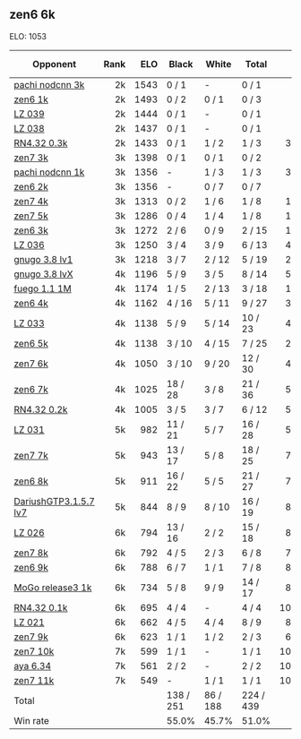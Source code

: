 ## zen6 6k ##

ELO: 1053

Opponent | Rank | ELO | Black | White | Total | Win rate
---------|-----:|----:|-------|-------|-------|-------:
[pachi nodcnn 3k](pachi%20nodcnn%203k.md) | 2k | 1543 | 0 / 1 | - | 0 / 1 | 0.0%
[zen6 1k](zen6%201k.md) | 2k | 1493 | 0 / 2 | 0 / 1 | 0 / 3 | 0.0%
[LZ 039](LZ%20039.md) | 2k | 1444 | 0 / 1 | - | 0 / 1 | 0.0%
[LZ 038](LZ%20038.md) | 2k | 1437 | 0 / 1 | - | 0 / 1 | 0.0%
[RN4.32 0.3k](RN4.32%200.3k.md) | 2k | 1433 | 0 / 1 | 1 / 2 | 1 / 3 | 33.3%
[zen7 3k](zen7%203k.md) | 3k | 1398 | 0 / 1 | 0 / 1 | 0 / 2 | 0.0%
[pachi nodcnn 1k](pachi%20nodcnn%201k.md) | 3k | 1356 | - | 1 / 3 | 1 / 3 | 33.3%
[zen6 2k](zen6%202k.md) | 3k | 1356 | - | 0 / 7 | 0 / 7 | 0.0%
[zen7 4k](zen7%204k.md) | 3k | 1313 | 0 / 2 | 1 / 6 | 1 / 8 | 12.5%
[zen7 5k](zen7%205k.md) | 3k | 1286 | 0 / 4 | 1 / 4 | 1 / 8 | 12.5%
[zen6 3k](zen6%203k.md) | 3k | 1272 | 2 / 6 | 0 / 9 | 2 / 15 | 13.3%
[LZ 036](LZ%20036.md) | 3k | 1250 | 3 / 4 | 3 / 9 | 6 / 13 | 46.2%
[gnugo 3.8 lv1](gnugo%203.8%20lv1.md) | 3k | 1218 | 3 / 7 | 2 / 12 | 5 / 19 | 26.3%
[gnugo 3.8 lvX](gnugo%203.8%20lvX.md) | 4k | 1196 | 5 / 9 | 3 / 5 | 8 / 14 | 57.1%
[fuego 1.1 1M](fuego%201.1%201M.md) | 4k | 1174 | 1 / 5 | 2 / 13 | 3 / 18 | 16.7%
[zen6 4k](zen6%204k.md) | 4k | 1162 | 4 / 16 | 5 / 11 | 9 / 27 | 33.3%
[LZ 033](LZ%20033.md) | 4k | 1138 | 5 / 9 | 5 / 14 | 10 / 23 | 43.5%
[zen6 5k](zen6%205k.md) | 4k | 1138 | 3 / 10 | 4 / 15 | 7 / 25 | 28.0%
[zen7 6k](zen7%206k.md) | 4k | 1050 | 3 / 10 | 9 / 20 | 12 / 30 | 40.0%
[zen6 7k](zen6%207k.md) | 4k | 1025 | 18 / 28 | 3 / 8 | 21 / 36 | 58.3%
[RN4.32 0.2k](RN4.32%200.2k.md) | 4k | 1005 | 3 / 5 | 3 / 7 | 6 / 12 | 50.0%
[LZ 031](LZ%20031.md) | 5k | 982 | 11 / 21 | 5 / 7 | 16 / 28 | 57.1%
[zen7 7k](zen7%207k.md) | 5k | 943 | 13 / 17 | 5 / 8 | 18 / 25 | 72.0%
[zen6 8k](zen6%208k.md) | 5k | 911 | 16 / 22 | 5 / 5 | 21 / 27 | 77.8%
[DariushGTP3.1.5.7 lv7](DariushGTP3.1.5.7%20lv7.md) | 5k | 844 | 8 / 9 | 8 / 10 | 16 / 19 | 84.2%
[LZ 026](LZ%20026.md) | 6k | 794 | 13 / 16 | 2 / 2 | 15 / 18 | 83.3%
[zen7 8k](zen7%208k.md) | 6k | 792 | 4 / 5 | 2 / 3 | 6 / 8 | 75.0%
[zen6 9k](zen6%209k.md) | 6k | 788 | 6 / 7 | 1 / 1 | 7 / 8 | 87.5%
[MoGo release3 1k](MoGo%20release3%201k.md) | 6k | 734 | 5 / 8 | 9 / 9 | 14 / 17 | 82.4%
[RN4.32 0.1k](RN4.32%200.1k.md) | 6k | 695 | 4 / 4 | - | 4 / 4 | 100.0%
[LZ 021](LZ%20021.md) | 6k | 662 | 4 / 5 | 4 / 4 | 8 / 9 | 88.9%
[zen7 9k](zen7%209k.md) | 6k | 623 | 1 / 1 | 1 / 2 | 2 / 3 | 66.7%
[zen7 10k](zen7%2010k.md) | 7k | 599 | 1 / 1 | - | 1 / 1 | 100.0%
[aya 6.34](aya%206.34.md) | 7k | 561 | 2 / 2 | - | 2 / 2 | 100.0%
[zen7 11k](zen7%2011k.md) | 7k | 549 | - | 1 / 1 | 1 / 1 | 100.0%
Total | | | 138 / 251 | 86 / 188 | 224 / 439 | 
Win rate| | | 55.0% | 45.7% | 51.0% | 
